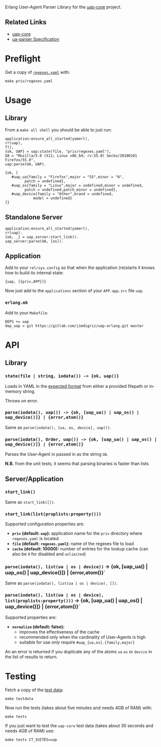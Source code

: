 Erlang User-Agent Parser Library for the [uap-core](https://github.com/ua-parser/uap-core) project.

## Related Links

 * [uap-core](https://github.com/ua-parser/uap-core)
 * [ua-parser Specification](https://github.com/ua-parser/uap-core/blob/master/docs/specification.md)

# Preflight

Get a copy of [`regexes.yaml`](https://github.com/ua-parser/uap-core/blob/master/regexes.yaml) with:

    make priv/regexes.yaml

# Usage

## Library

From a `make all shell` you should be able to just run:

    application:ensure_all_started(yamerl),
    rr(uap),
    f(),
    {ok, UAP} = uap:state(file, "priv/regexes.yaml"),
    UA = "Mozilla/5.0 (X11; Linux x86_64; rv:55.0) Gecko/20100101 Firefox/55.0",
    uap:parse(UA, UAP).
    
    {ok, [
       #uap_ua{family = "Firefox",major = "55",minor = "0",
             patch = undefined},
       #uap_os{family = "Linux",major = undefined,minor = undefined,
             patch = undefined,patch_minor = undefined},
       #uap_device{family = "Other",brand = undefined,
                 model = undefined}
    ]}

## Standalone Server

    application:ensure_all_started(yamerl),
    rr(uap).
    {ok, _} = uap_server:start_link().
    uap_server:parse(UA, [os]).

## Application

Add to your `rel/sys.config` so that when the application (re)starts it knows how to build its internal state:

    {uap, [{priv,APP}]}

Now just add to the `applications` section of your `APP.app.src` file `uap`.

### `erlang.mk`

Add to your `Makefile`:

    DEPS += uap
    dep_uap = git https://gitlab.com/jimdigriz/uap-erlang.git master

# API

## Library

### `state(file | string, iodata()) -> {ok, uap()}`

Loads in YAML in the [expected format](https://github.com/ua-parser/uap-core/blob/master/docs/specification.md) from either a provided filepath or in-memory string.

Throws on error.

### `parse(iodata(), uap()) -> {ok, [uap_ua() | uap_os() | uap_device()]} | {error,atom()}`

Same as `parse(iodata(), [ua, os, device], uap())`.

### `parse(iodata(), Order, uap()) -> {ok, [uap_ua() | uap_os() | uap_device()]} | {error,atom()}`

Parses the User-Agent in passed in as the string `UA`.

**N.B.** from the unit tests, it seems that parsing binaries is faster than lists

## Server/Application

### `start_link()`

Same as `start_link([])`.

### `start_link(list(proplists:property()))`

Supported configuration properties are:

 * **`priv` (default: `uap`):** application name for the `priv` directory where `regexes.yaml` is located
 * **`file` (default: `regexes.yaml`):** name of the regexes file to load
 * **`cache` (default: 10000):** number of entries for the lookup cache (can also be `0` for disabled and `unlimited`)

### `parse(iodata(), list(ua | os | device))` -> {ok, [uap_ua() | uap_os() | uap_device()]} | {error,atom()}`

Same as `parse(iodata(), list(ua | os | device), [])`.

### `parse(iodata(), list(ua | os | device), list(proplists:property()))` -> {ok, [uap_ua() | uap_os() | uap_device()]} | {error,atom()}`

Supported properties are:

 * **`normalize` (default: false):**
   * improves the effectiveness of the cache
   * recommended only when the cardinality of User-Agents is high
   * suitable for use *only* require `#uap_{ua,os}.{family,major}`

An an error is returned if you duplicate any of the atoms `ua` `os` or `device` in the list of results to return.

# Testing

Fetch a copy of the [test data](https://github.com/ua-parser/uap-core/blob/master/tests/):

    make testdata

Now run the tests (takes about five minutes and needs 4GB of RAM) with:

    make tests

If you just want to test the `uap-core` test data (takes about 30 seconds and needs 4GB of RAM) use:

    make tests CT_SUITES=uap
